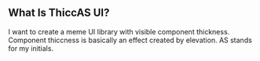 ## What Is ThiccAS UI?

I want to create a meme UI library with visible component thickness. Component thiccness is basically an effect created by elevation. AS stands for my initials.
